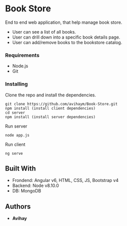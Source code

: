 # Book Store

End to end web application, that help manage book store.

* User can see a list of all books.
* User can drill down into a specific book details page.
* User can add/remove books to the bookstore catalog.

### Requirements

- Node.js
- Git

### Installing

Clone the repo and install the dependencies.
```
git clone https://github.com/avihaym/Book-Store.git
npm install (install client dependencies)
cd server
npm install (install server dependencies)
```
Run server
```
node app.js
```
Run client
```
ng serve
```

## Built With

* Frondend: Angular v6, HTML, CSS, JS, Bootstrap v4
* Backend: Node v8.10.0
* DB: MongoDB

## Authors

* **Avihay**
